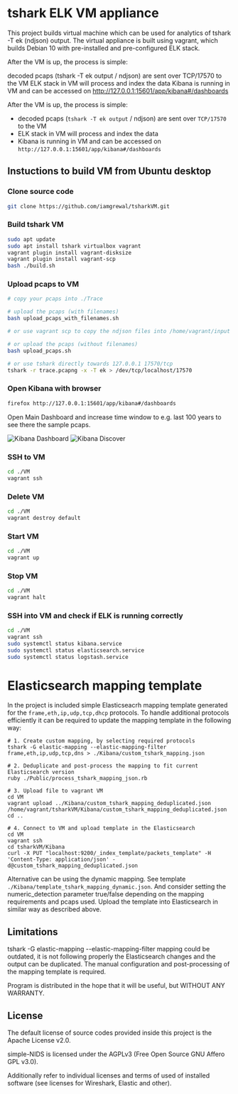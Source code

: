 # tshark ELK VM appliance

This project builds virtual machine which can be used for analytics of tshark -T ek (ndjson) output. The virtual appliance is built using vagrant, which builds Debian 10 with pre-installed and pre-configured ELK stack.

After the VM is up, the process is simple:

decoded pcaps (tshark -T ek output / ndjson) are sent over TCP/17570 to the VM
ELK stack in VM will process and index the data
Kibana is running in VM and can be accessed on http://127.0.0.1:15601/app/kibana#/dashboards


After the VM is up, the process is simple:
* decoded pcaps (`tshark -T ek output` / ndjson) are sent over `TCP/17570` to the VM
* ELK stack in VM will process and index the data
* Kibana is running in VM and can be accessed on `http://127.0.0.1:15601/app/kibana#/dashboards`

## Instuctions to build VM from Ubuntu desktop
### Clone source code
```bash
git clone https://github.com/iamgrewal/tsharkVM.git
```

### Build tshark VM
```bash
sudo apt update
sudo apt install tshark virtualbox vagrant
vagrant plugin install vagrant-disksize
vagrant plugin install vagrant-scp
bash ./build.sh
```

### Upload pcaps to VM
```bash
# copy your pcaps into ./Trace

# upload the pcaps (with filenames)
bash upload_pcaps_with_filenames.sh

# or use vagrant scp to copy the ndjson files into /home/vagrant/input

# or upload the pcaps (without filenames)
bash upload_pcaps.sh

# or use tshark directly towards 127.0.0.1 17570/tcp
tshark -r trace.pcapng -x -T ek > /dev/tcp/localhost/17570

```

### Open Kibana with browser
```bash
firefox http://127.0.0.1:15601/app/kibana#/dashboards
```
Open Main Dashboard and increase time window to e.g. last 100 years to see there the sample pcaps.

![](res/tshark_vm_dashboard.png?raw=true "Kibana Dashboard")
![](res/tshark_vm_discover.png?raw=true "Kibana Discover")

### SSH to VM
```bash
cd ./VM
vagrant ssh
```

### Delete VM
```bash
cd ./VM
vagrant destroy default
```

### Start VM
```bash
cd ./VM
vagrant up
```

### Stop VM
```bash
cd ./VM
vagrant halt
```

### SSH into VM and check if ELK is running correctly
```bash
cd ./VM
vagrant ssh
sudo systemctl status kibana.service
sudo systemctl status elasticsearch.service
sudo systemctl status logstash.service
```

# Elasticsearch mapping template
In the project is included simple Elasticseacrh mapping template generated for the ``frame,eth,ip,udp,tcp,dhcp`` protocols.
To handle additional protocols efficiently it can be required to update the mapping template in the following way:

```
# 1. Create custom mapping, by selecting required protocols
tshark -G elastic-mapping --elastic-mapping-filter frame,eth,ip,udp,tcp,dns > ./Kibana/custom_tshark_mapping.json

# 2. Deduplicate and post-process the mapping to fit current Elasticsearch version
ruby ./Public/process_tshark_mapping_json.rb

# 3. Upload file to vagrant VM
cd VM
vagrant upload ../Kibana/custom_tshark_mapping_deduplicated.json /home/vagrant/tsharkVM/Kibana/custom_tshark_mapping_deduplicated.json
cd ..

# 4. Connect to VM and upload template in the Elasticsearch
cd VM
vagrant ssh
cd tsharkVM/Kibana
curl -X PUT "localhost:9200/_index_template/packets_template" -H 'Content-Type: application/json' -d@custom_tshark_mapping_deduplicated.json
```

Alternative can be using the dynamic mapping. See template ``./Kibana/template_tshark_mapping_dynamic.json``. And consider setting the numeric_detection parameter true/false depending on the mapping requirements and pcaps used. Upload the template into Elasticsearch in similar way as described above.

## Limitations
tshark -G elastic-mapping --elastic-mapping-filter mapping could be outdated, it is not following properly the Elasticsearch changes and the output can be duplicated. The manual configuration and post-processing of the mapping template is required.

Program is distributed in the hope that it will be useful, but WITHOUT ANY WARRANTY.

## License
The default license of source codes provided inside this project is the Apache License v2.0. 

simple-NIDS is licensed under the AGPLv3 (Free Open Source GNU Affero GPL v3.0).

Additionally refer to individual licenses and terms of used of installed software (see licenses for Wireshark, Elastic and other). 

 

